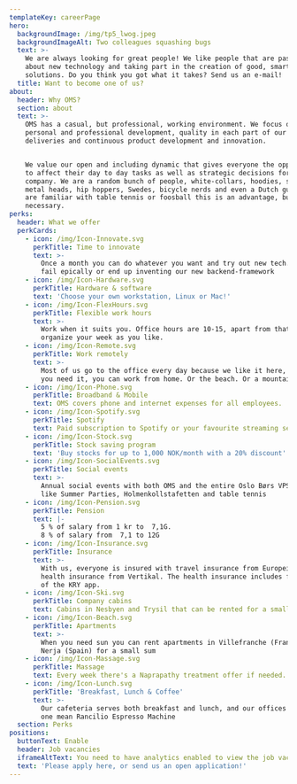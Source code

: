 ```yaml
---
templateKey: careerPage
hero:
  backgroundImage: /img/tp5_lwog.jpeg
  backgroundImageAlt: Two colleagues squashing bugs
  text: >-
    We are always looking for great people! We like people that are passionate
    about new technology and taking part in the creation of good, smart
    solutions. Do you think you got what it takes? Send us an e-mail!
  title: Want to become one of us?
about:
  header: Why OMS?
  section: about
  text: >-
    OMS has a casual, but professional, working environment. We focus on
    personal and professional development, quality in each part of our
    deliveries and continuous product development and innovation.


    We value our open and including dynamic that gives everyone the opportunity
    to affect their day to day tasks as well as strategic decisions for the
    company. We are a random bunch of people, white-collars, hoodies, skaters,
    metal heads, hip hoppers, Swedes, bicycle nerds and even a Dutch guy. If you
    are familiar with table tennis or foosball this is an advantage, but not
    necessary.
perks:
  header: What we offer
  perkCards:
    - icon: /img/Icon-Innovate.svg
      perkTitle: Time to innovate
      text: >-
        Once a month you can do whatever you want and try out new tech. You can
        fail epically or end up inventing our new backend-framework
    - icon: /img/Icon-Hardware.svg
      perkTitle: Hardware & software
      text: 'Choose your own workstation, Linux or Mac!'
    - icon: /img/Icon-FlexHours.svg
      perkTitle: Flexible work hours
      text: >-
        Work when it suits you. Office hours are 10-15, apart from that you
        organize your week as you like.
    - icon: /img/Icon-Remote.svg
      perkTitle: Work remotely
      text: >-
        Most of us go to the office every day because we like it here, but if
        you need it, you can work from home. Or the beach. Or a mountaintop.
    - icon: /img/Icon-Phone.svg
      perkTitle: Broadband & Mobile
      text: OMS covers phone and internet expenses for all employees.
    - icon: /img/Icon-Spotify.svg
      perkTitle: Spotify
      text: Paid subscription to Spotify or your favourite streaming service
    - icon: /img/Icon-Stock.svg
      perkTitle: Stock saving program
      text: 'Buy stocks for up to 1,000 NOK/month with a 20% discount'
    - icon: /img/Icon-SocialEvents.svg
      perkTitle: Social events
      text: >-
        Annual social events with both OMS and the entire Oslo Børs VPS Group
        like Summer Parties, Holmenkollstafetten and table tennis
    - icon: /img/Icon-Pension.svg
      perkTitle: Pension
      text: |-
        5 % of salary from 1 kr to  7,1G.
        8 % of salary from  7,1 to 12G
    - icon: /img/Icon-Insurance.svg
      perkTitle: Insurance
      text: >-
        With us, everyone is insured with travel insurance from Europeiske and
        health insurance from Vertikal. The health insurance includes free use
        of the KRY app.
    - icon: /img/Icon-Ski.svg
      perkTitle: Company cabins
      text: Cabins in Nesbyen and Trysil that can be rented for a small sum
    - icon: /img/Icon-Beach.svg
      perkTitle: Apartments
      text: >-
        When you need sun you can rent apartments in Villefranche (France) and
        Nerja (Spain) for a small sum
    - icon: /img/Icon-Massage.svg
      perkTitle: Massage
      text: Every week there's a Naprapathy treatment offer if needed.
    - icon: /img/Icon-Lunch.svg
      perkTitle: 'Breakfast, Lunch & Coffee'
      text: >-
        Our cafeteria serves both breakfast and lunch, and our offices include
        one mean Rancilio Espresso Machine
  section: Perks
positions:
  buttonText: Enable
  header: Job vacancies
  iframeAltText: You need to have analytics enabled to view the job vacancies
  text: 'Please apply here, or send us an open application!'
---
```


